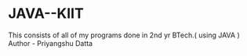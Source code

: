 # JAVA--KIIT
This consists of all of my programs done in 2nd yr BTech.( using JAVA )
<br>
Author - Priyangshu Datta
